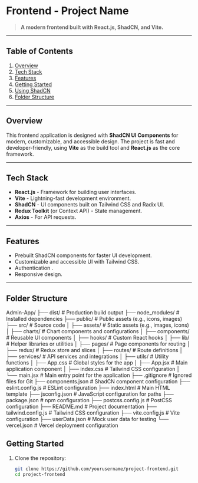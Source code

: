 # **Frontend - Project Name**

> **A modern frontend built with React.js, ShadCN, and Vite.**

---

## **Table of Contents**

1. [Overview](#overview)
2. [Tech Stack](#tech-stack)
3. [Features](#features)
4. [Getting Started](#getting-started)
6. [Using ShadCN](#using-shadcn)
8. [Folder Structure](#folder-structure)


---

## **Overview**

This frontend application is designed with **ShadCN UI Components** for modern, customizable, and accessible design. The project is fast and developer-friendly, using **Vite** as the build tool and **React.js** as the core framework.

---

## **Tech Stack**

- **React.js** - Framework for building user interfaces.
- **Vite** - Lightning-fast development environment.
- **ShadCN** - UI components built on Tailwind CSS and Radix UI.
- **Redux Toolkit** (or Context API) - State management.
- **Axios** - For API requests.

---

## **Features**

- Prebuilt ShadCN components for faster UI development.
- Customizable and accessible UI with Tailwind CSS.
- Authentication .
- Responsive design.

---
## **Folder Structure**
Admin-App/
├── dist/                 # Production build output
├── node_modules/         # Installed dependencies
├── public/               # Public assets (e.g., icons, images)
├── src/                  # Source code
│   ├── assets/           # Static assets (e.g., images, icons)
│   ├── charts/           # Chart components and configurations
│   ├── components/       # Reusable UI components
│   ├── hooks/            # Custom React hooks
│   ├── lib/              # Helper libraries or utilities
│   ├── pages/            # Page components for routing
│   ├── redux/            # Redux store and slices
│   ├── routes/           # Route definitions
│   ├── services/         # API services and integrations
│   ├── utils/            # Utility functions
│   ├── App.css           # Global styles for the app
│   ├── App.jsx           # Main application component
│   ├── index.css         # Tailwind CSS configuration
│   └── main.jsx          # Main entry point for the application
├── .gitignore            # Ignored files for Git
├── components.json       # ShadCN component configuration
├── eslint.config.js      # ESLint configuration
├── index.html            # Main HTML template
├── jsconfig.json         # JavaScript configuration for paths
├── package.json          # npm configuration
├── postcss.config.js     # PostCSS configuration
├── README.md             # Project documentation
├── tailwind.config.js    # Tailwind CSS configuration
├── vite.config.js        # Vite configuration
├── userData.json         # Mock user data for testing
└── vercel.json           # Vercel deployment configuration


## **Getting Started**

1. Clone the repository:
   ```bash
   git clone https://github.com/yourusername/project-frontend.git
   cd project-frontend
